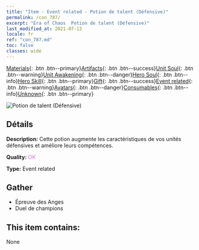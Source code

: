 ```yaml
---
title: "Item - Event related - Potion de talent (Défensive)"
permalink: /con_787/
excerpt: "Era of Chaos  Potion de talent (Défensive)"
last_modified_at: 2021-07-13
locale: fr
ref: "con_787.md"
toc: false
classes: wide
---
```

 [Materials](/ItemsFR/){: .btn .btn--primary}[Artifacts](/ItemsFR/Artifacts/){: .btn .btn--success}[Unit Soul](/ItemsFR/UnitSoul/){: .btn .btn--warning}[Unit Awakening](/ItemsFR/UnitAwakening/){: .btn .btn--danger}[Hero Soul](/ItemsFR/HeroSoul/){: .btn .btn--info}[Hero Skill](/ItemsFR/HeroSkill/){: .btn .btn--primary}[Gift](/ItemsFR/Gift/){: .btn .btn--success}[Event related](/ItemsFR/Events/){: .btn .btn--warning}[Avatars](/ItemsFR/Avatars/){: .btn .btn--danger}[Consumables](/ItemsFR/Consumables/){: .btn .btn--info}[Unknown](/ItemsFR/Unknown/){: .btn .btn--primary}

 ![Potion de talent (Défensive)](/images/t/i_3045.png)

## Détails
 **Description:** Cette potion augmente les caractéristiques de vos unités défensives et améliore leurs compétences.

 **Quality:** <span style="color: #DA70D6">OK</span>

 **Type:** Event related

## Gather

*    Épreuve des Anges 
*    Duel de champions 

## This item contains:

  None

